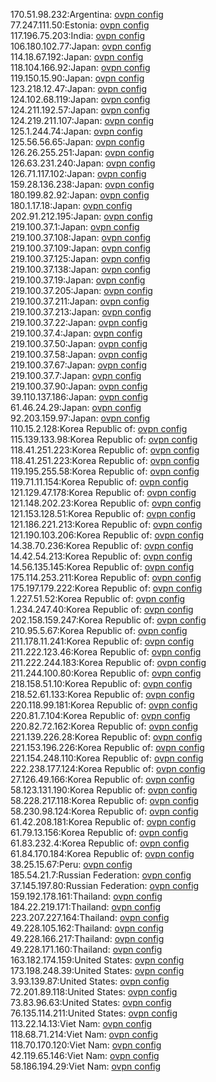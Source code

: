 170.51.98.232:Argentina: [ovpn config](vpn/170_51_98_232.ovpn)  
77.247.111.50:Estonia: [ovpn config](vpn/77_247_111_50.ovpn)  
117.196.75.203:India: [ovpn config](vpn/117_196_75_203.ovpn)  
106.180.102.77:Japan: [ovpn config](vpn/106_180_102_77.ovpn)  
114.18.67.192:Japan: [ovpn config](vpn/114_18_67_192.ovpn)  
118.104.166.92:Japan: [ovpn config](vpn/118_104_166_92.ovpn)  
119.150.15.90:Japan: [ovpn config](vpn/119_150_15_90.ovpn)  
123.218.12.47:Japan: [ovpn config](vpn/123_218_12_47.ovpn)  
124.102.68.119:Japan: [ovpn config](vpn/124_102_68_119.ovpn)  
124.211.192.57:Japan: [ovpn config](vpn/124_211_192_57.ovpn)  
124.219.211.107:Japan: [ovpn config](vpn/124_219_211_107.ovpn)  
125.1.244.74:Japan: [ovpn config](vpn/125_1_244_74.ovpn)  
125.56.56.65:Japan: [ovpn config](vpn/125_56_56_65.ovpn)  
126.26.255.251:Japan: [ovpn config](vpn/126_26_255_251.ovpn)  
126.63.231.240:Japan: [ovpn config](vpn/126_63_231_240.ovpn)  
126.71.117.102:Japan: [ovpn config](vpn/126_71_117_102.ovpn)  
159.28.136.238:Japan: [ovpn config](vpn/159_28_136_238.ovpn)  
180.199.82.92:Japan: [ovpn config](vpn/180_199_82_92.ovpn)  
180.1.17.18:Japan: [ovpn config](vpn/180_1_17_18.ovpn)  
202.91.212.195:Japan: [ovpn config](vpn/202_91_212_195.ovpn)  
219.100.37.1:Japan: [ovpn config](vpn/219_100_37_1.ovpn)  
219.100.37.108:Japan: [ovpn config](vpn/219_100_37_108.ovpn)  
219.100.37.109:Japan: [ovpn config](vpn/219_100_37_109.ovpn)  
219.100.37.125:Japan: [ovpn config](vpn/219_100_37_125.ovpn)  
219.100.37.138:Japan: [ovpn config](vpn/219_100_37_138.ovpn)  
219.100.37.19:Japan: [ovpn config](vpn/219_100_37_19.ovpn)  
219.100.37.205:Japan: [ovpn config](vpn/219_100_37_205.ovpn)  
219.100.37.211:Japan: [ovpn config](vpn/219_100_37_211.ovpn)  
219.100.37.213:Japan: [ovpn config](vpn/219_100_37_213.ovpn)  
219.100.37.22:Japan: [ovpn config](vpn/219_100_37_22.ovpn)  
219.100.37.4:Japan: [ovpn config](vpn/219_100_37_4.ovpn)  
219.100.37.50:Japan: [ovpn config](vpn/219_100_37_50.ovpn)  
219.100.37.58:Japan: [ovpn config](vpn/219_100_37_58.ovpn)  
219.100.37.67:Japan: [ovpn config](vpn/219_100_37_67.ovpn)  
219.100.37.7:Japan: [ovpn config](vpn/219_100_37_7.ovpn)  
219.100.37.90:Japan: [ovpn config](vpn/219_100_37_90.ovpn)  
39.110.137.186:Japan: [ovpn config](vpn/39_110_137_186.ovpn)  
61.46.24.29:Japan: [ovpn config](vpn/61_46_24_29.ovpn)  
92.203.159.97:Japan: [ovpn config](vpn/92_203_159_97.ovpn)  
110.15.2.128:Korea Republic of: [ovpn config](vpn/110_15_2_128.ovpn)  
115.139.133.98:Korea Republic of: [ovpn config](vpn/115_139_133_98.ovpn)  
118.41.251.223:Korea Republic of: [ovpn config](vpn/118_41_251_223.ovpn)  
118.41.251.223:Korea Republic of: [ovpn config](vpn/118_41_251_223.ovpn)  
119.195.255.58:Korea Republic of: [ovpn config](vpn/119_195_255_58.ovpn)  
119.71.11.154:Korea Republic of: [ovpn config](vpn/119_71_11_154.ovpn)  
121.129.47.178:Korea Republic of: [ovpn config](vpn/121_129_47_178.ovpn)  
121.148.202.23:Korea Republic of: [ovpn config](vpn/121_148_202_23.ovpn)  
121.153.128.51:Korea Republic of: [ovpn config](vpn/121_153_128_51.ovpn)  
121.186.221.213:Korea Republic of: [ovpn config](vpn/121_186_221_213.ovpn)  
121.190.103.206:Korea Republic of: [ovpn config](vpn/121_190_103_206.ovpn)  
14.38.70.236:Korea Republic of: [ovpn config](vpn/14_38_70_236.ovpn)  
14.42.54.213:Korea Republic of: [ovpn config](vpn/14_42_54_213.ovpn)  
14.56.135.145:Korea Republic of: [ovpn config](vpn/14_56_135_145.ovpn)  
175.114.253.211:Korea Republic of: [ovpn config](vpn/175_114_253_211.ovpn)  
175.197.179.222:Korea Republic of: [ovpn config](vpn/175_197_179_222.ovpn)  
1.227.51.52:Korea Republic of: [ovpn config](vpn/1_227_51_52.ovpn)  
1.234.247.40:Korea Republic of: [ovpn config](vpn/1_234_247_40.ovpn)  
202.158.159.247:Korea Republic of: [ovpn config](vpn/202_158_159_247.ovpn)  
210.95.5.67:Korea Republic of: [ovpn config](vpn/210_95_5_67.ovpn)  
211.178.11.241:Korea Republic of: [ovpn config](vpn/211_178_11_241.ovpn)  
211.222.123.46:Korea Republic of: [ovpn config](vpn/211_222_123_46.ovpn)  
211.222.244.183:Korea Republic of: [ovpn config](vpn/211_222_244_183.ovpn)  
211.244.100.80:Korea Republic of: [ovpn config](vpn/211_244_100_80.ovpn)  
218.158.51.10:Korea Republic of: [ovpn config](vpn/218_158_51_10.ovpn)  
218.52.61.133:Korea Republic of: [ovpn config](vpn/218_52_61_133.ovpn)  
220.118.99.181:Korea Republic of: [ovpn config](vpn/220_118_99_181.ovpn)  
220.81.7.104:Korea Republic of: [ovpn config](vpn/220_81_7_104.ovpn)  
220.82.72.162:Korea Republic of: [ovpn config](vpn/220_82_72_162.ovpn)  
221.139.226.28:Korea Republic of: [ovpn config](vpn/221_139_226_28.ovpn)  
221.153.196.226:Korea Republic of: [ovpn config](vpn/221_153_196_226.ovpn)  
221.154.248.110:Korea Republic of: [ovpn config](vpn/221_154_248_110.ovpn)  
222.238.177.124:Korea Republic of: [ovpn config](vpn/222_238_177_124.ovpn)  
27.126.49.166:Korea Republic of: [ovpn config](vpn/27_126_49_166.ovpn)  
58.123.131.190:Korea Republic of: [ovpn config](vpn/58_123_131_190.ovpn)  
58.228.217.118:Korea Republic of: [ovpn config](vpn/58_228_217_118.ovpn)  
58.230.98.124:Korea Republic of: [ovpn config](vpn/58_230_98_124.ovpn)  
61.42.208.181:Korea Republic of: [ovpn config](vpn/61_42_208_181.ovpn)  
61.79.13.156:Korea Republic of: [ovpn config](vpn/61_79_13_156.ovpn)  
61.83.232.4:Korea Republic of: [ovpn config](vpn/61_83_232_4.ovpn)  
61.84.170.184:Korea Republic of: [ovpn config](vpn/61_84_170_184.ovpn)  
38.25.15.67:Peru: [ovpn config](vpn/38_25_15_67.ovpn)  
185.54.21.7:Russian Federation: [ovpn config](vpn/185_54_21_7.ovpn)  
37.145.197.80:Russian Federation: [ovpn config](vpn/37_145_197_80.ovpn)  
159.192.178.161:Thailand: [ovpn config](vpn/159_192_178_161.ovpn)  
184.22.219.171:Thailand: [ovpn config](vpn/184_22_219_171.ovpn)  
223.207.227.164:Thailand: [ovpn config](vpn/223_207_227_164.ovpn)  
49.228.105.162:Thailand: [ovpn config](vpn/49_228_105_162.ovpn)  
49.228.166.217:Thailand: [ovpn config](vpn/49_228_166_217.ovpn)  
49.228.171.160:Thailand: [ovpn config](vpn/49_228_171_160.ovpn)  
163.182.174.159:United States: [ovpn config](vpn/163_182_174_159.ovpn)  
173.198.248.39:United States: [ovpn config](vpn/173_198_248_39.ovpn)  
3.93.139.87:United States: [ovpn config](vpn/3_93_139_87.ovpn)  
72.201.89.118:United States: [ovpn config](vpn/72_201_89_118.ovpn)  
73.83.96.63:United States: [ovpn config](vpn/73_83_96_63.ovpn)  
76.135.114.211:United States: [ovpn config](vpn/76_135_114_211.ovpn)  
113.22.14.13:Viet Nam: [ovpn config](vpn/113_22_14_13.ovpn)  
118.68.71.214:Viet Nam: [ovpn config](vpn/118_68_71_214.ovpn)  
118.70.170.120:Viet Nam: [ovpn config](vpn/118_70_170_120.ovpn)  
42.119.65.146:Viet Nam: [ovpn config](vpn/42_119_65_146.ovpn)  
58.186.194.29:Viet Nam: [ovpn config](vpn/58_186_194_29.ovpn)  
